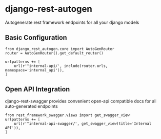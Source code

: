 # django-rest-autogen
Autogenerate rest framework endpoints for all your django models

## Basic Configuration
```
from django_rest_autogen.core import AutoGenRouter
router = AutoGenRouter().get_default_router()

urlpatterns += [
    url(r'^internal-api/', include(router.urls, namespace='internal_api')),
]
```

## Open API Integration
django-rest-swagger provides convenient open-api compatible docs for all auto-generated endpoints
```
from rest_framework_swagger.views import get_swagger_view
urlpatterns += [
    url(r'^internal-api-swagger/', get_swagger_view(title='Internal API')),
]

```